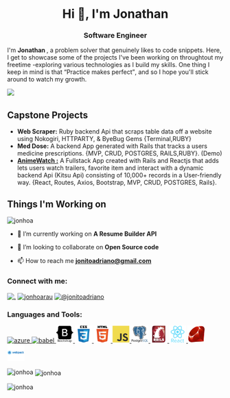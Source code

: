 ### <h1 align="center">Hi 👋, I'm Jonathan</h1>
<h3 align="center">Software Engineer</h3>
<p>I'm <strong>Jonathan </strong>, a problem solver that genuinely likes to code snippets. Here, I get to showcase some of the projects I've been working on throughtout my freetime -exploring various technologies as I build my skills. One thing I keep in mind is that <q>Practice makes perfect</q>, and so I hope you'll stick around to watch my growth.</p> 
<img class ="img-keyboard" src ="https://i.pinimg.com/originals/bf/57/a1/bf57a174dbde79bac6d06018436497d1.gif"></img>

<h2>Capstone Projects </h2>
<ul>
  <li><strong>Web Scraper:</strong>  Ruby backend Api that scraps table data off a website using Nokogiri, HTTPARTY, & ByeBug Gems {Terminal,RUBY}</li>
  <li><strong>Med Dose:</strong> A backend App generated with Rails that tracks a users medicine prescriptions. {MVP, CRUD, POSTGRES, RAILS,RUBY}. (Demo)</li>
  <li><strong><a href = "https://github.com/jonhoa/anime-frontend">AnimeWatch :</strong></a> A Fullstack App created with Rails and Reactjs that adds lets users watch trailers, favorite item and interact with a dynamic backend Api (Kitsu Api) consisting of 10,000+ records in a User-friendly way. {React, Routes, Axios, Bootstrap, MVP, CRUD, POSTGRES, Rails}.</li>
  </ul>
<h2>Things I'm Working on</h2>
<p align="left"> <img src="https://komarev.com/ghpvc/?username=jonhoa&label=Profile%20views&color=0e75b6&style=flat" alt="jonhoa" /> </p>

- 🔭 I’m currently working on **A Resume Builder API**

- 👯 I’m looking to collaborate on **Open Source code**

- 📫 How to reach me **jonitoadriano@gmail.com**

<h3 align="left">Connect with me:</h3>
<p align="left">
<a href="https://twitter.com/." target="blank"><img align="center" src="https://raw.githubusercontent.com/rahuldkjain/github-profile-readme-generator/master/src/images/icons/Social/twitter.svg" alt="." height="30" width="40" /></a>
<a href="https://linkedin.com/in/jonhoarau" target="blank"><img align="center" src="https://raw.githubusercontent.com/rahuldkjain/github-profile-readme-generator/master/src/images/icons/Social/linked-in-alt.svg" alt="jonhoarau" height="30" width="40" /></a>
<a href="https://www.hackerrank.com/@jonitoadriano" target="blank"><img align="center" src="https://raw.githubusercontent.com/rahuldkjain/github-profile-readme-generator/master/src/images/icons/Social/hackerrank.svg" alt="@jonitoadriano" height="30" width="40" /></a>
</p>

<h3 align="left">Languages and Tools:</h3>
<p align="left"> <a href="https://azure.microsoft.com/en-in/" target="_blank" rel="noreferrer"> <img src="https://www.vectorlogo.zone/logos/microsoft_azure/microsoft_azure-icon.svg" alt="azure" width="40" height="40"/> </a> <a href="https://babeljs.io/" target="_blank" rel="noreferrer"> <img src="https://www.vectorlogo.zone/logos/babeljs/babeljs-icon.svg" alt="babel" width="40" height="40"/> </a> <a href="https://getbootstrap.com" target="_blank" rel="noreferrer"> <img src="https://raw.githubusercontent.com/devicons/devicon/master/icons/bootstrap/bootstrap-plain-wordmark.svg" alt="bootstrap" width="40" height="40"/> </a> <a href="https://www.w3schools.com/css/" target="_blank" rel="noreferrer"> <img src="https://raw.githubusercontent.com/devicons/devicon/master/icons/css3/css3-original-wordmark.svg" alt="css3" width="40" height="40"/> </a> <a href="https://www.w3.org/html/" target="_blank" rel="noreferrer"> <img src="https://raw.githubusercontent.com/devicons/devicon/master/icons/html5/html5-original-wordmark.svg" alt="html5" width="40" height="40"/> </a> <a href="https://developer.mozilla.org/en-US/docs/Web/JavaScript" target="_blank" rel="noreferrer"> <img src="https://raw.githubusercontent.com/devicons/devicon/master/icons/javascript/javascript-original.svg" alt="javascript" width="40" height="40"/> </a> <a href="https://www.postgresql.org" target="_blank" rel="noreferrer"> <img src="https://raw.githubusercontent.com/devicons/devicon/master/icons/postgresql/postgresql-original-wordmark.svg" alt="postgresql" width="40" height="40"/> </a> <a href="https://rubyonrails.org" target="_blank" rel="noreferrer"> <img src="https://raw.githubusercontent.com/devicons/devicon/master/icons/rails/rails-original-wordmark.svg" alt="rails" width="40" height="40"/> </a> <a href="https://reactjs.org/" target="_blank" rel="noreferrer"> <img src="https://raw.githubusercontent.com/devicons/devicon/master/icons/react/react-original-wordmark.svg" alt="react" width="40" height="40"/> </a> <a href="https://www.ruby-lang.org/en/" target="_blank" rel="noreferrer"> <img src="https://raw.githubusercontent.com/devicons/devicon/master/icons/ruby/ruby-original.svg" alt="ruby" width="40" height="40"/> </a> <a href="https://webpack.js.org" target="_blank" rel="noreferrer"> <img src="https://raw.githubusercontent.com/devicons/devicon/d00d0969292a6569d45b06d3f350f463a0107b0d/icons/webpack/webpack-original-wordmark.svg" alt="webpack" width="40" height="40"/> </a> </p>

<p><img align="left" src="https://github-readme-stats.vercel.app/api/top-langs?username=jonhoa&show_icons=true&locale=en&layout=compact" alt="jonhoa" /></p>

<p>&nbsp;<img align="center" src="https://github-readme-stats.vercel.app/api?username=jonhoa&show_icons=true&locale=en" alt="jonhoa" /></p>

<p><img align="center" src="https://github-readme-streak-stats.herokuapp.com/?user=jonhoa&" alt="jonhoa" /></p>

